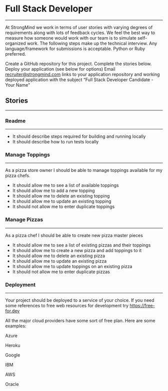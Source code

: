 # Full Stack Developer

---

At StrongMind we work in terms of user stories with varying degrees of requirements along with lots of feedback cycles. We feel the best way to measure how someone would work with our team is to simulate self-organized work. The following steps make up the technical interview. Any language/framework for submissions is acceptable. Python or Ruby preferred.

Create a GitHub repository for this project.
Complete the stories below.
Deploy your application (see below for options)
Email recruiter@strongmind.com links to your application repository and working deployed application with the subject “Full Stack Developer Candidate - Your Name"

## Stories

---

### Readme

---

- It should describe steps required for building and running locally
- It should describe how to run tests locally

### Manage Toppings

---

As a pizza store owner I should be able to manage toppings available for my pizza chefs.

- It should allow me to see a list of available toppings
- It should allow me to add a new topping
- It should allow me to delete an existing topping
- It should allow me to update an existing topping
- It should not allow me to enter duplicate toppings

### Manage Pizzas

---

As a pizza chef I should be able to create new pizza master pieces

- It should allow me to see a list of existing pizzas and their toppings
- It should allow me to create a new pizza and add toppings to it
- It should allow me to delete an existing pizza
- It should allow me to update an existing pizza
- It should allow me to update toppings on an existing pizza
- It should not allow me to enter duplicate pizzas

### Deployment

---

Your project should be deployed to a service of your choice. If you need some references to free web resources for development try https://free-for.dev

All the major cloud providers have some sort of free plan. Here are some examples:

Azure

Heroku

Google

IBM

AWS

Oracle

